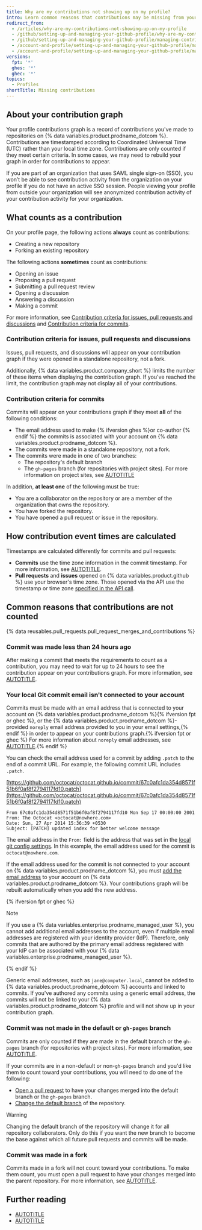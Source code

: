 ```yaml
---
title: Why are my contributions not showing up on my profile?
intro: Learn common reasons that contributions may be missing from your contributions graph.
redirect_from:
  - /articles/why-are-my-contributions-not-showing-up-on-my-profile
  - /github/setting-up-and-managing-your-github-profile/why-are-my-contributions-not-showing-up-on-my-profile
  - /github/setting-up-and-managing-your-github-profile/managing-contribution-graphs-on-your-profile/why-are-my-contributions-not-showing-up-on-my-profile
  - /account-and-profile/setting-up-and-managing-your-github-profile/managing-contribution-graphs-on-your-profile/why-are-my-contributions-not-showing-up-on-my-profile
  - /account-and-profile/setting-up-and-managing-your-github-profile/managing-contribution-settings-on-your-profile/why-are-my-contributions-not-showing-up-on-my-profile
versions:
  fpt: '*'
  ghes: '*'
  ghec: '*'
topics:
  - Profiles
shortTitle: Missing contributions
---
```


## About your contribution graph

Your profile contributions graph is a record of contributions you've made to repositories on {% data variables.product.prodname_dotcom %}. Contributions are timestamped according to Coordinated Universal Time (UTC) rather than your local time zone. Contributions are only counted if they meet certain criteria. In some cases, we may need to rebuild your graph in order for contributions to appear.

If you are part of an organization that uses SAML single sign-on (SSO), you won’t be able to see contribution activity from the organization on your profile if you do not have an active SSO session. People viewing your profile from outside your organization will see anonymized contribution activity of your contribution activity for your organization.

## What counts as a contribution

On your profile page, the following actions **always** count as contributions:

* Creating a new repository
* Forking an existing repository

The following actions **sometimes** count as contributions:
* Opening an issue
* Proposing a pull request
* Submitting a pull request review
* Opening a discussion
* Answering a discussion
* Making a commit

For more information, see [Contribution criteria for issues, pull requests and discussions](#contribution-criteria-for-issues-pull-requests-and-discussions) and [Contribution criteria for commits](#contribution-criteria-for-commits).

### Contribution criteria for issues, pull requests and discussions

Issues, pull requests, and discussions will appear on your contribution graph if they were opened in a standalone repository, not a fork.

Additionally, {% data variables.product.company_short %} limits the number of these items when displaying the contribution graph. If you've reached the limit, the contribution graph may not display all of your contributions.

### Contribution criteria for commits

Commits will appear on your contributions graph if they meet **all** of the following conditions:
* The email address used to make {% ifversion ghes %}or co-author {% endif %} the commits is associated with your account on {% data variables.product.prodname_dotcom %}.
* The commits were made in a standalone repository, not a fork.
* The commits were made in one of two branches:
  * The repository's default branch
  * The `gh-pages` branch (for repositories with project sites). For more information on project sites, see [AUTOTITLE](/pages/getting-started-with-github-pages/what-is-github-pages#types-of-github-pages-sites)

In addition, **at least one** of the following must be true:
* You are a collaborator on the repository or are a member of the organization that owns the repository.
* You have forked the repository.
* You have opened a pull request or issue in the repository.

## How contribution event times are calculated

Timestamps are calculated differently for commits and pull requests:
* **Commits** use the time zone information in the commit timestamp. For more information, see [AUTOTITLE](/account-and-profile/setting-up-and-managing-your-github-profile/managing-contribution-settings-on-your-profile/troubleshooting-commits-on-your-timeline).
* **Pull requests** and **issues** opened on {% data variables.product.github %} use your browser's time zone. Those opened via the API use the timestamp or time zone [specified in the API call](https://developer.github.com/changes/2014-03-04-timezone-handling-changes).

## Common reasons that contributions are not counted

{% data reusables.pull_requests.pull_request_merges_and_contributions %}

### Commit was made less than 24 hours ago

After making a commit that meets the requirements to count as a contribution, you may need to wait for up to 24 hours to see the contribution appear on your contributions graph. For more information, see [AUTOTITLE](/account-and-profile/how-tos/setting-up-and-managing-your-github-profile/managing-contribution-settings-on-your-profile/troubleshooting-commits-on-your-timeline).

### Your local Git commit email isn't connected to your account

Commits must be made with an email address that is connected to your account on {% data variables.product.prodname_dotcom %}{% ifversion fpt or ghec %}, or the {% data variables.product.prodname_dotcom %}-provided `noreply` email address provided to you in your email settings,{% endif %} in order to appear on your contributions graph.{% ifversion fpt or ghec %} For more information about `noreply` email addresses, see [AUTOTITLE](/account-and-profile/setting-up-and-managing-your-personal-account-on-github/managing-email-preferences/setting-your-commit-email-address#about-commit-email-addresses).{% endif %}

You can check the email address used for a commit by adding `.patch` to the end of a commit URL. For example, the following commit URL includes `.patch`.

[https://github.com/octocat/octocat.github.io/commit/67c0afc1da354d8571f51b6f0af8f2794117fd10.patch](https://github.com/octocat/octocat.github.io/commit/67c0afc1da354d8571f51b6f0af8f2794117fd10.patch)

```text
From 67c0afc1da354d8571f51b6f0af8f2794117fd10 Mon Sep 17 00:00:00 2001
From: The Octocat <octocat@nowhere.com>
Date: Sun, 27 Apr 2014 15:36:39 +0530
Subject: [PATCH] updated index for better welcome message
```

The email address in the `From:` field is the address that was set in the [local git config settings](/get-started/git-basics/set-up-git). In this example, the email address used for the commit is `octocat@nowhere.com`.

If the email address used for the commit is not connected to your account on {% data variables.product.prodname_dotcom %}, you must [add the email address](/account-and-profile/setting-up-and-managing-your-personal-account-on-github/managing-email-preferences/adding-an-email-address-to-your-github-account) to your account on {% data variables.product.prodname_dotcom %}. Your contributions graph will be rebuilt automatically when you add the new address.

{% ifversion fpt or ghec %}

> [!NOTE]
> If you use a {% data variables.enterprise.prodname_managed_user %}, you cannot add additional email addresses to the account, even if multiple email addresses are registered with your identity provider (IdP). Therefore, only commits that are authored by the primary email address registered with your IdP can be associated with your {% data variables.enterprise.prodname_managed_user %}.

{% endif %}

Generic email addresses, such as `jane@computer.local`, cannot be added to {% data variables.product.prodname_dotcom %} accounts and linked to commits. If you've authored any commits using a generic email address, the commits will not be linked to your {% data variables.product.prodname_dotcom %} profile and will not show up in your contribution graph.

### Commit was not made in the default or `gh-pages` branch

Commits are only counted if they are made in the default branch or the `gh-pages` branch (for repositories with project sites). For more information, see [AUTOTITLE](/pages/getting-started-with-github-pages/what-is-github-pages#types-of-github-pages-sites).

If your commits are in a non-default or non-`gh-pages` branch and you'd like them to count toward your contributions, you will need to do one of the following:
* [Open a pull request](/pull-requests/collaborating-with-pull-requests/proposing-changes-to-your-work-with-pull-requests/creating-a-pull-request) to have your changes merged into the default branch or the `gh-pages` branch.
* [Change the default branch](/repositories/configuring-branches-and-merges-in-your-repository/managing-branches-in-your-repository/changing-the-default-branch) of the repository.

> [!WARNING]
> Changing the default branch of the repository will change it for all repository collaborators. Only do this if you want the new branch to become the base against which all future pull requests and commits will be made.

### Commit was made in a fork

Commits made in a fork will not count toward your contributions. To make them count, you must open a pull request to have your changes merged into the parent repository. For more information, see [AUTOTITLE](/pull-requests/collaborating-with-pull-requests/proposing-changes-to-your-work-with-pull-requests/creating-a-pull-request).

## Further reading

* [AUTOTITLE](/account-and-profile/setting-up-and-managing-your-github-profile/managing-contribution-settings-on-your-profile/showing-your-private-contributions-and-achievements-on-your-profile)
* [AUTOTITLE](/account-and-profile/setting-up-and-managing-your-github-profile/managing-contribution-settings-on-your-profile/viewing-contributions-on-your-profile)
